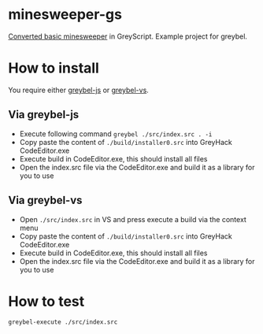 # minesweeper-gs

[Converted basic minesweeper](https://github.com/fej-snikduj/minesweeper-nodejs/tree/master) in GreyScript. Example project for greybel.

# How to install

You require either [greybel-js](https://github.com/ayecue/greybel-js) or [greybel-vs](https://github.com/ayecue/greybel-vs).

## Via greybel-js

- Execute following command `greybel ./src/index.src . -i`
- Copy paste the content of `./build/installer0.src` into GreyHack CodeEditor.exe
- Execute build in CodeEditor.exe, this should install all files
- Open the index.src file via the CodeEditor.exe and build it as a library for you to use

## Via greybel-vs

- Open `./src/index.src` in VS and press execute a build via the context menu
- Copy paste the content of `./build/installer0.src` into GreyHack CodeEditor.exe
- Execute build in CodeEditor.exe, this should install all files
- Open the index.src file via the CodeEditor.exe and build it as a library for you to use

# How to test

```bash
greybel-execute ./src/index.src
```